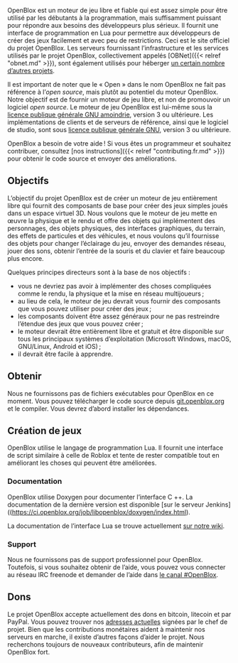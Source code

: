 OpenBlox est un moteur de jeu libre et fiable qui est assez simple pour être utilisé par les débutants à la programmation, mais suffisamment puissant pour répondre aux besoins des développeurs plus sérieux. Il fournit une interface de programmation en Lua pour permettre aux développeurs de créer des jeux facilement et avec peu de restrictions. Ceci est le site officiel du projet OpenBlox. Les serveurs fournissant l’infrastructure et les services utilisés par le projet OpenBlox, collectivement appelés [OBNet]({{< relref "obnet.md" >}}), sont également utilisés pour héberger [un certain nombre d’autres projets](https://friends.openblox.org/).

Il est important de noter que le «&nbsp;Open&nbsp;» dans le nom OpenBlox ne fait pas référence à l’<i lang="en">open source</i>, mais plutôt au potentiel du moteur OpenBlox. Notre objectif est de fournir un moteur de jeu libre, et non de promouvoir un logiciel <i lang="en">open source</i>. Le moteur de jeu OpenBlox est lui-même sous la [licence publique générale GNU amoindrie]((https://www.gnu.org/licenses/lgpl-3.0.fr.html)), version&nbsp;3 ou ultérieure. Les implémentations de clients et de serveurs de référence, ainsi que le logiciel de studio, sont sous [licence publique générale GNU](https://www.gnu.org/licenses/gpl-3.0.fr.html), version&nbsp;3 ou ultérieure.

OpenBlox a besoin de votre aide&#8239;! Si vous êtes un programmeur et souhaitez contribuer, consultez [nos instructions]({{< relref "contributing.fr.md" >}}) pour obtenir le code source et envoyer des améliorations.

## Objectifs

L’objectif du projet OpenBlox est de créer un moteur de jeu entièrement libre qui fournit des composants de base pour créer des jeux simples joués dans un espace virtuel 3D. Nous voulons que le moteur de jeu mette en œuvre la physique et le rendu et offre des objets qui implémentent des personnages, des objets physiques, des interfaces graphiques, du terrain, des effets de particules et des véhicules, et nous voulons qu’il fournisse des objets pour changer l’éclairage du jeu, envoyer des demandes réseau, jouer des sons, obtenir l’entrée de la souris et du clavier et faire beaucoup plus encore.

Quelques principes directeurs sont à la base de nos objectifs&nbsp;:

* vous ne devriez pas avoir à implémenter des choses compliquées comme le rendu, la physique et la mise en réseau multijoueurs&#8239;;
* au lieu de cela, le moteur de jeu devrait vous fournir des composants que vous pouvez utiliser pour créer des jeux&#8239;;
* les composants doivent être assez généraux pour ne pas restreindre l’étendue des jeux que vous pouvez créer&#8239;;
* le moteur devrait être entièrement libre et gratuit et être disponible sur tous les principaux systèmes d’exploitation (Microsoft Windows, macOS, GNU/Linux, Android et iOS)&#8239;;
* il devrait être facile à apprendre.

## Obtenir

Nous ne fournissons pas de fichiers exécutables pour OpenBlox en ce moment. Vous pouvez télécharger le code source depuis [git.openblox.org](https://git.openblox.org) et le compiler. Vous devrez d’abord installer les dépendances.

## Création de jeux

OpenBlox utilise le langage de programmation Lua. Il fournit une interface de script similaire à celle de Roblox et tente de rester compatible tout en améliorant les choses qui peuvent être améliorées.

### Documentation

OpenBlox utilise Doxygen pour documenter l’interface C ++. La documentation de la dernière version est disponible [sur le serveur Jenkins]((https://ci.openblox.org/job/libopenblox/doxygen/index.html).

La documentation de l’interface Lua se trouve actuellement [sur notre wiki](https://wiki.openblox.org/wiki/Project:Home).

### Support

Nous ne fournissons pas de support professionnel pour OpenBlox. Toutefois, si vous souhaitez obtenir de l’aide, vous pouvez vous connecter au réseau IRC freenode et demander de l’aide dans [le canal #OpenBlox](ircs://chat.freenode.net/OpenBlox).

## Dons

Le projet OpenBlox accepte actuellement des dons en bitcoin, litecoin et par PayPal. Vous pouvez trouver nos [adresses actuelles](/donate.asc) signées par le chef de projet. Bien que les contributions monétaires aident à maintenir nos serveurs en marche, il existe d’autres façons d’aider le projet. Nous recherchons toujours de nouveaux contributeurs, afin de maintenir OpenBlox fort.
